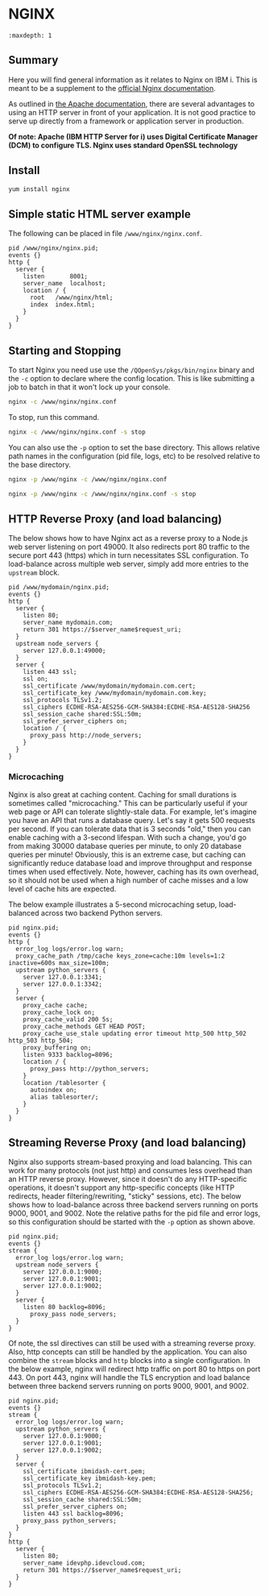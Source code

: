 # NGINX

```{toctree}
:maxdepth: 1
```

## Summary

Here you will find general information as it relates to Nginx on IBM i.  This is
meant to be a supplement to the [official Nginx documentation](https://docs.nginx.com).

As outlined in [the Apache documentation](../apache/README.md), there are several advantages
to using an HTTP server in front of your application. It is not good practice to serve up
directly from a framework or application server in production.

**Of note: Apache (IBM HTTP Server for i) uses Digital Certificate Manager (DCM) to configure
TLS. Nginx uses standard OpenSSL technology**

## Install

```bash
yum install nginx
```

## Simple static HTML server example

The following can be placed in file `/www/nginx/nginx.conf`.

```nginx
pid /www/nginx/nginx.pid;
events {}
http {
  server {
    listen       8001;
    server_name  localhost;
    location / {
      root   /www/nginx/html;
      index  index.html;
    }
  }
}
```

## Starting and Stopping

To start Nginx you need use use the `/QOpenSys/pkgs/bin/nginx` binary and the
`-c` option to declare where the config location.  This is like submitting a job
to batch in that it won't lock up your console.

```bash
nginx -c /www/nginx/nginx.conf
```

To stop, run this command.

```bash
nginx -c /www/nginx/nginx.conf -s stop
```

You can also use the `-p` option to set the base directory. This allows relative
path names in the configuration (pid file, logs, etc) to be resolved relative to the
base directory. 
```bash
nginx -p /www/nginx -c /www/nginx/nginx.conf
```
```bash
nginx -p /www/nginx -c /www/nginx/nginx.conf -s stop
```


## HTTP Reverse Proxy (and load balancing)

The below shows how to have Nginx act as a reverse proxy to a Node.js web server
listening on port 49000.  It also redirects port 80 traffic to the secure port
443 (https) which in turn necessitates SSL configuration.
To load-balance across multiple web server, simply add more entries to the
`upstream` block.

```nginx
pid /www/mydomain/nginx.pid;
events {}
http {
  server {
    listen 80;
    server_name mydomain.com;
    return 301 https://$server_name$request_uri;
  }
  upstream node_servers {
    server 127.0.0.1:49000;  
  }
  server {
    listen 443 ssl;
    ssl on;
    ssl_certificate /www/mydomain/mydomain.com.cert;
    ssl_certificate_key /www/mydomain/mydomain.com.key;
    ssl_protocols TLSv1.2;
    ssl_ciphers ECDHE-RSA-AES256-GCM-SHA384:ECDHE-RSA-AES128-SHA256
    ssl_session_cache shared:SSL:50m;
    ssl_prefer_server_ciphers on;
    location / {
      proxy_pass http://node_servers;
    }
  }
}
```

### Microcaching

Nginx is also great at caching content. Caching for small durations is sometimes called "microcaching."
This can be particularly useful if your web page or API can tolerate slightly-stale data. For example, 
let's imagine you have an API that runs a database query. Let's say it gets 500 requests per second. 
If you can tolerate data that is 3 seconds "old," then you can enable caching with a 3-second lifespan.
With such a change, you'd go from making 30000 database queries per minute, to only 20 database queries
per minute! Obviously, this is an extreme case, but caching can significantly reduce database load and
improve throughput and response times when used effectively. Note, however, caching has its own
overhead, so it should not be used when a high number of cache misses and a low level of cache hits are
expected. 

The below example illustrates a 5-second microcaching setup, load-balanced across two backend Python
servers.

```nginx
pid nginx.pid;
events {}
http {
  error_log logs/error.log warn;
  proxy_cache_path /tmp/cache keys_zone=cache:10m levels=1:2 inactive=600s max_size=100m;
  upstream python_servers {
    server 127.0.0.1:3341;
    server 127.0.0.1:3342;
  }
  server {
    proxy_cache cache;
    proxy_cache_lock on;
    proxy_cache_valid 200 5s;
    proxy_cache_methods GET HEAD POST;
    proxy_cache_use_stale updating error timeout http_500 http_502 http_503 http_504;
    proxy_buffering on;
    listen 9333 backlog=8096;
    location / {
      proxy_pass http://python_servers;
    }
    location /tablesorter {
      autoindex on;
      alias tablesorter/;
    }
  }
}
```

## Streaming Reverse Proxy (and load balancing)

Nginx also supports stream-based proxying and load balancing. This can work for many protocols
(not just http) and consumes less overhead than an HTTP reverse proxy. However, since it doesn't
do any HTTP-specific operations, it doesn't support any http-specific concepts (like HTTP redirects,
header filtering/rewriting, "sticky" sessions, etc). The below shows how to load-balance across
three backend servers running on ports 9000, 9001, and 9002. Note the relative paths for the
pid file and error logs, so this configuration should be started with the `-p` option as shown above.

```nginx
pid nginx.pid;
events {}
stream {
  error_log logs/error.log warn;
  upstream node_servers {
    server 127.0.0.1:9000;
    server 127.0.0.1:9001;
    server 127.0.0.1:9002;
  }
  server {
    listen 80 backlog=8096;
      proxy_pass node_servers;
  }
}
```

Of note, the ssl directives can still be used with a streaming reverse proxy. Also, http concepts
can still be handled by the application. You can also combine the `stream` blocks and `http` blocks
into a single configuration. In the below example, nginx will redirect http traffic on port 80 
to https on port 443. On port 443, nginx will handle the TLS encryption and load balance between
three backend servers running on ports 9000, 9001, and 9002.

```nginx
pid nginx.pid;
events {}
stream {
  error_log logs/error.log warn;
  upstream python_servers {
    server 127.0.0.1:9000;
    server 127.0.0.1:9001;
    server 127.0.0.1:9002;
  }
  server {
    ssl_certificate ibmidash-cert.pem;
    ssl_certificate_key ibmidash-key.pem;
    ssl_protocols TLSv1.2;
    ssl_ciphers ECDHE-RSA-AES256-GCM-SHA384:ECDHE-RSA-AES128-SHA256;
    ssl_session_cache shared:SSL:50m;
    ssl_prefer_server_ciphers on;
    listen 443 ssl backlog=8096;
    proxy_pass python_servers;
  }
}
http {
  server {
    listen 80;
    server_name idevphp.idevcloud.com;
    return 301 https://$server_name$request_uri;
  }
}
```
